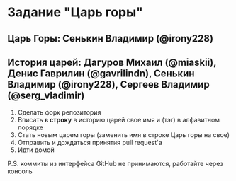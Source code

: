 # Задание "Царь горы"

## Царь Горы: Сенькин Владимир (@irony228)
## История царей: Дагуров Михаил (@miaskii),  Денис Гаврилин (@gavrilindn), Сенькин Владимир (@irony228), Сергеев Владимир (@serg_vladimir)

1. Сделать форк репозитория
1. Вписать **в строку** в историю царей свое имя и (тэг) в алфавитном порядке
1. Стать новым царем горы (заменить имя в строке Царь горы на свое)
1. Отправить и дождаться принятия pull request'а
1. Идти домой

P.S. коммиты из интерфейса GitHub не принимаются, работайте через консоль
